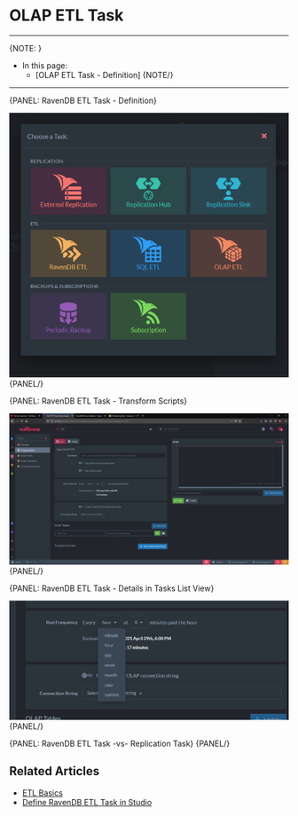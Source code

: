 ﻿# OLAP ETL Task
---

{NOTE: }



* In this page:  
  * [OLAP ETL Task - Definition]
{NOTE/}

---

{PANEL: RavenDB ETL Task - Definition}

![](images/olap-etl-1.png)
{PANEL/}

{PANEL: RavenDB ETL Task - Transform Scripts}

![](images/olap-etl-2.png)
{PANEL/}

{PANEL: RavenDB ETL Task - Details in Tasks List View}

![](images/olap-etl-3.png)
{PANEL/}

{PANEL: RavenDB ETL Task -vs- Replication Task}
{PANEL/}

## Related Articles

- [ETL Basics](../../../../server/ongoing-tasks/etl/raven)  
- [Define RavenDB ETL Task in Studio](../../../../studio/database/tasks/ongoing-tasks/ravendb-etl-task)  
